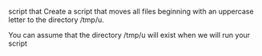 script that Create a script that moves all files beginning with an uppercase letter to the directory /tmp/u.



You can assume that the directory /tmp/u will exist when we will run your script
